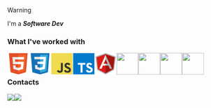 > [!WARNING]
> I'm a **_Software_ _Dev_**


### What I've worked with

<img align="left" width="50" height="50" src='https://raw.githubusercontent.com/devicons/devicon/master/icons/html5/html5-original.svg'>
<img align="left" width="50" height="50" src='https://raw.githubusercontent.com/devicons/devicon/master/icons/css3/css3-original.svg'>
<img align="left" width="50" height="50" src='https://raw.githubusercontent.com/devicons/devicon/master/icons/javascript/javascript-original.svg'>
<img align="left" width="50" height="50" src='https://raw.githubusercontent.com/devicons/devicon/master/icons/typescript/typescript-original.svg'>
<img align="left" width="50" height="50" src='https://raw.githubusercontent.com/devicons/devicon/master/icons/angularjs/angularjs-original.svg'>
<img align="left" width="50" height="50" src="https://cdn.jsdelivr.net/gh/devicons/devicon/icons/react/react-original.svg" />
<img align="left" width="50" height="50" src="https://cdn.jsdelivr.net/gh/devicons/devicon/icons/redux/redux-original.svg" />
<img align="left" width="50" height="50" src="https://cdn.jsdelivr.net/gh/devicons/devicon/icons/sass/sass-original.svg" />
<img align="left" width="50" height="50" src="https://cdn.jsdelivr.net/gh/devicons/devicon/icons/nodejs/nodejs-plain.svg" />          
</div>


 
<br>
<br>
  
### Contacts 


<a href="mailto:joaoafonso386@gmail.com">
  <img align="left" src="https://img.shields.io/badge/Gmail-D14836?style=for-the-badge&logo=gmail&logoColor=white">
</a>

<a href="https://www.linkedin.com/in/jo%C3%A3o-cardoso-07/">
  <img align="left" src="https://img.shields.io/badge/LinkedIn-0077B5?style=for-the-badge&logo=linkedin&logoColor=white">
</a>
